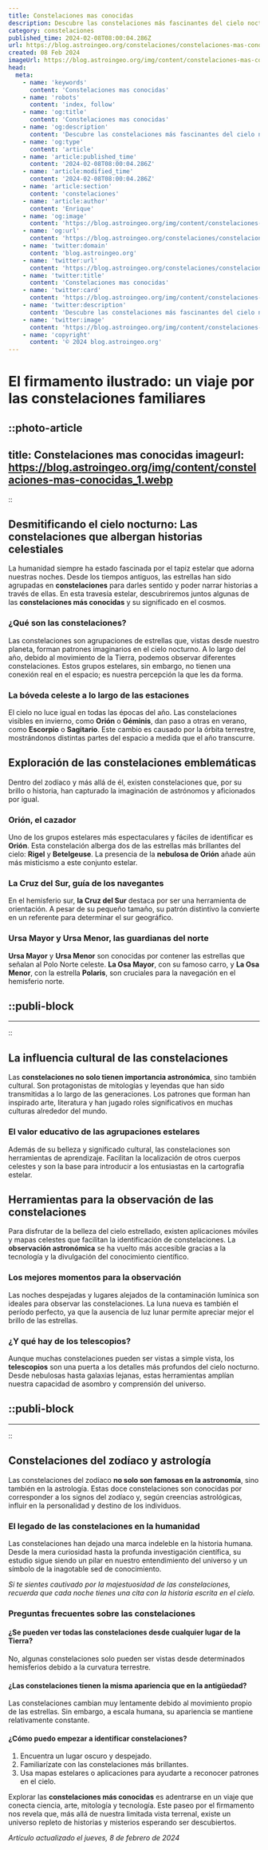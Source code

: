 ```yaml
---
title: Constelaciones mas conocidas
description: Descubre las constelaciones más fascinantes del cielo nocturno y cómo identificarlas en tu próxima aventura estelar.
category: constelaciones
published_time: 2024-02-08T08:00:04.286Z
url: https://blog.astroingeo.org/constelaciones/constelaciones-mas-conocidas
created: 08 Feb 2024
imageUrl: https://blog.astroingeo.org/img/content/constelaciones-mas-conocidas_1.webp
head:
  meta:
    - name: 'keywords'
      content: 'Constelaciones mas conocidas'
    - name: 'robots'
      content: 'index, follow'
    - name: 'og:title'
      content: 'Constelaciones mas conocidas'
    - name: 'og:description'
      content: 'Descubre las constelaciones más fascinantes del cielo nocturno y cómo identificarlas en tu próxima aventura estelar.'
    - name: 'og:type'
      content: 'article'
    - name: 'article:published_time'
      content: '2024-02-08T08:00:04.286Z'
    - name: 'article:modified_time'
      content: '2024-02-08T08:00:04.286Z'
    - name: 'article:section'
      content: 'constelaciones'
    - name: 'article:author'
      content: 'Enrique'
    - name: 'og:image'
      content: 'https://blog.astroingeo.org/img/content/constelaciones-mas-conocidas_1.webp'
    - name: 'og:url'
      content: 'https://blog.astroingeo.org/constelaciones/constelaciones-mas-conocidas'
    - name: 'twitter:domain'
      content: 'blog.astroingeo.org'
    - name: 'twitter:url'
      content: 'https://blog.astroingeo.org/constelaciones/constelaciones-mas-conocidas'
    - name: 'twitter:title'
      content: 'Constelaciones mas conocidas'
    - name: 'twitter:card'
      content: 'https://blog.astroingeo.org/img/content/constelaciones-mas-conocidas_1.webp'
    - name: 'twitter:description'
      content: 'Descubre las constelaciones más fascinantes del cielo nocturno y cómo identificarlas en tu próxima aventura estelar.'
    - name: 'twitter:image'
      content: 'https://blog.astroingeo.org/img/content/constelaciones-mas-conocidas_1.webp'
    - name: 'copyright'
      content: '© 2024 blog.astroingeo.org'
---
```

# El firmamento ilustrado: un viaje por las constelaciones familiares


::photo-article
---
title: Constelaciones mas conocidas
imageurl: https://blog.astroingeo.org/img/content/constelaciones-mas-conocidas_1.webp
---
::


## Desmitificando el cielo nocturno: Las constelaciones que albergan historias celestiales

La humanidad siempre ha estado fascinada por el tapiz estelar que adorna nuestras noches. Desde los tiempos antiguos, las estrellas han sido agrupadas en **constelaciones** para darles sentido y poder narrar historias a través de ellas. En esta travesía estelar, descubriremos juntos algunas de las **constelaciones más conocidas** y su significado en el cosmos.

### ¿Qué son las constelaciones?

Las constelaciones son agrupaciones de estrellas que, vistas desde nuestro planeta, forman patrones imaginarios en el cielo nocturno. A lo largo del año, debido al movimiento de la Tierra, podemos observar diferentes constelaciones. Estos grupos estelares, sin embargo, no tienen una conexión real en el espacio; es nuestra percepción la que les da forma.

### La bóveda celeste a lo largo de las estaciones

El cielo no luce igual en todas las épocas del año. Las constelaciones visibles en invierno, como **Orión** o **Géminis**, dan paso a otras en verano, como **Escorpio** o **Sagitario**. Este cambio es causado por la órbita terrestre, mostrándonos distintas partes del espacio a medida que el año transcurre.

## Exploración de las constelaciones emblemáticas

Dentro del zodíaco y más allá de él, existen constelaciones que, por su brillo o historia, han capturado la imaginación de astrónomos y aficionados por igual.

### Orión, el cazador

Uno de los grupos estelares más espectaculares y fáciles de identificar es **Orión**. Esta constelación alberga dos de las estrellas más brillantes del cielo: **Rigel** y **Betelgeuse**. La presencia de la **nebulosa de Orión** añade aún más misticismo a este conjunto estelar.

### La Cruz del Sur, guía de los navegantes

En el hemisferio sur, **la Cruz del Sur** destaca por ser una herramienta de orientación. A pesar de su pequeño tamaño, su patrón distintivo la convierte en un referente para determinar el sur geográfico.

### Ursa Mayor y Ursa Menor, las guardianas del norte

**Ursa Mayor** y **Ursa Menor** son conocidas por contener las estrellas que señalan al Polo Norte celeste. **La Osa Mayor**, con su famoso carro, y **La Osa Menor**, con la estrella **Polaris**, son cruciales para la navegación en el hemisferio norte.


  ::publi-block
  ---
  ---
  ::
  
  
## La influencia cultural de las constelaciones

Las **constelaciones no solo tienen importancia astronómica**, sino también cultural. Son protagonistas de mitologías y leyendas que han sido transmitidas a lo largo de las generaciones. Los patrones que forman han inspirado arte, literatura y han jugado roles significativos en muchas culturas alrededor del mundo.

### El valor educativo de las agrupaciones estelares

Además de su belleza y significado cultural, las constelaciones son herramientas de aprendizaje. Facilitan la localización de otros cuerpos celestes y son la base para introducir a los entusiastas en la cartografía estelar.

## Herramientas para la observación de las constelaciones

Para disfrutar de la belleza del cielo estrellado, existen aplicaciones móviles y mapas celestes que facilitan la identificación de constelaciones. La **observación astronómica** se ha vuelto más accesible gracias a la tecnología y la divulgación del conocimiento científico.

### Los mejores momentos para la observación

Las noches despejadas y lugares alejados de la contaminación lumínica son ideales para observar las constelaciones. La luna nueva es también el período perfecto, ya que la ausencia de luz lunar permite apreciar mejor el brillo de las estrellas.

### ¿Y qué hay de los telescopios?

Aunque muchas constelaciones pueden ser vistas a simple vista, los **telescopios** son una puerta a los detalles más profundos del cielo nocturno. Desde nebulosas hasta galaxias lejanas, estas herramientas amplían nuestra capacidad de asombro y comprensión del universo.


  ::publi-block
  ---
  ---
  ::
  
  
## Constelaciones del zodíaco y astrología

Las constelaciones del zodíaco **no solo son famosas en la astronomía**, sino también en la astrología. Estas doce constelaciones son conocidas por corresponder a los signos del zodíaco y, según creencias astrológicas, influir en la personalidad y destino de los individuos.

### El legado de las constelaciones en la humanidad

Las constelaciones han dejado una marca indeleble en la historia humana. Desde la mera curiosidad hasta la profunda investigación científica, su estudio sigue siendo un pilar en nuestro entendimiento del universo y un símbolo de la inagotable sed de conocimiento.

*Si te sientes cautivado por la majestuosidad de las constelaciones, recuerda que cada noche tienes una cita con la historia escrita en el cielo.*

### Preguntas frecuentes sobre las constelaciones

#### ¿Se pueden ver todas las constelaciones desde cualquier lugar de la Tierra?
No, algunas constelaciones solo pueden ser vistas desde determinados hemisferios debido a la curvatura terrestre.

#### ¿Las constelaciones tienen la misma apariencia que en la antigüedad?
Las constelaciones cambian muy lentamente debido al movimiento propio de las estrellas. Sin embargo, a escala humana, su apariencia se mantiene relativamente constante.

#### ¿Cómo puedo empezar a identificar constelaciones?

1. Encuentra un lugar oscuro y despejado.
2. Familiarízate con las constelaciones más brillantes.
3. Usa mapas estelares o aplicaciones para ayudarte a reconocer patrones en el cielo.

Explorar las **constelaciones más conocidas** es adentrarse en un viaje que conecta ciencia, arte, mitología y tecnología. Este paseo por el firmamento nos revela que, más allá de nuestra limitada vista terrenal, existe un universo repleto de historias y misterios esperando ser descubiertos.

_Artículo actualizado el jueves, 8 de febrero de 2024_